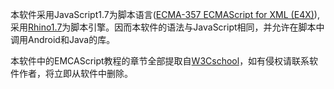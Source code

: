 本软件采用JavaScript1.7为脚本语言([ECMA-357 ECMAScript for XML (E4X)](http://www.ecma-international.org/publications/standards/Ecma-357.htm)), 采用[Rhino1.7](https://developer.mozilla.org/zh-CN/docs/Mozilla/Projects/Rhino/Overview)为脚本引擎。因而本软件的语法与JavaScript相同，并允许在脚本中调用Android和Java的库。

本软件中的EMCAScript教程的章节全部提取自[W3Cschool](http://www.w3school.com.cn/js/pro_js_syntax.asp)，如有侵权请联系软件作者，将立即从软件中删除。

